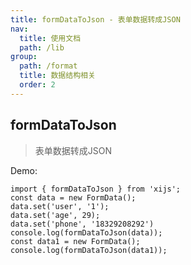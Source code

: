 ```yaml
---
title: formDataToJson - 表单数据转成JSON
nav:
  title: 使用文档
  path: /lib
group:
  path: /format
  title: 数据结构相关
  order: 2
---
```


## formDataToJson

> 表单数据转成JSON

Demo:

```tsx | 
import { formDataToJson } from 'xijs';
const data = new FormData();
data.set('user', '1');
data.set('age', 29);
data.set('phone', '18329208292')
console.log(formDataToJson(data));
const data1 = new FormData();
console.log(formDataToJson(data1));
```
